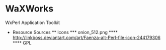WaXWorks
========

WxPerl Application Toolkit

* Resource Sources
** Icons
*** onion_512.png
**** http://linkboss.deviantart.com/art/Faenza-alt-Perl-file-icon-244179306
**** GPL

